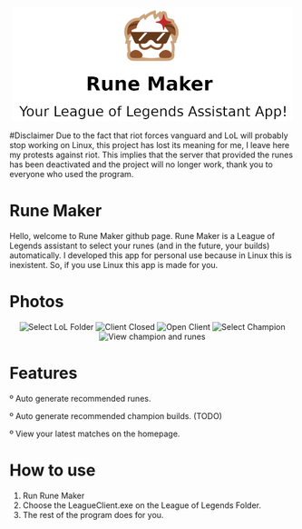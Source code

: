 <p align="center">
  <img src="https://raw.githubusercontent.com/duduisonfire/rune-maker/master/repo-logo.png" alt="Logo" height=200>
</p>

#Disclaimer
Due to the fact that riot forces vanguard and LoL will probably stop working on Linux, this project has lost its meaning for me, I leave here my protests against riot. This implies that the server that provided the runes has been deactivated and the project will no longer work, thank you to everyone who used the program.

# Rune Maker
Hello, welcome to Rune Maker github page. Rune Maker is a League of Legends assistant
to select your runes (and in the future, your builds) automatically. I developed this app for personal use because in Linux this is inexistent. 
So, if you use Linux this app is made for you.

# Photos
<p align="center">
  <img src="https://i.postimg.cc/VvncKGRs/Screenshot-from-2023-10-24-04-56-08.png" alt="Select LoL Folder" width=400>
  <img src="https://i.postimg.cc/tCGbsbqs/Screenshot-from-2023-10-24-04-56-02.png" alt="Client Closed" width=400>
  <img src="https://i.postimg.cc/Jny8k4Hk/4ad43d95-6784-4041-a2eb-a7fffbd3a32a.jpg" alt="Open Client" width=400>
  <img src="https://i.postimg.cc/nVDZVrJ8/Screenshot-from-2023-10-24-04-55-22.png" alt="Select Champion" width=400>
  <img src="https://i.postimg.cc/ZKPS3QnV/279866860-076fd1ba-1b23-46d1-b5da-770d2668309e.png" alt="View champion and runes" width=400>
</p>

# Features
º Auto generate recommended runes.

º Auto generate recommended champion builds. (TODO)

º View your latest matches on the homepage.

# How to use
1. Run Rune Maker
2. Choose the LeagueClient.exe on the League of Legends Folder.
3. The rest of the program does for you.
